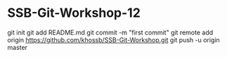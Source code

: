 # SSB-Git-Workshop-12
git init
git add README.md
git commit -m "first commit"
git remote add origin https://github.com/khossb/SSB-Git-Workshop.git
git push -u origin master